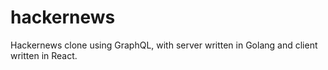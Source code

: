 # hackernews

Hackernews clone using GraphQL, with server written in Golang and client written in React.
